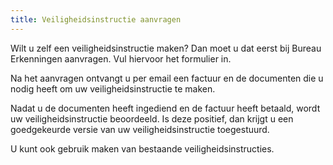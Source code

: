 ```yaml
---
title: Veiligheidsinstructie aanvragen
---
```

Wilt u zelf een veiligheidsinstructie maken? Dan moet u dat eerst bij Bureau Erkenningen aanvragen. Vul hiervoor het formulier in. 

Na het aanvragen ontvangt u per email een factuur en de documenten die u nodig heeft om uw veiligheidsinstructie te maken. 

Nadat u de documenten heeft ingediend en de factuur heeft betaald, wordt uw veiligheidsinstructie beoordeeld. Is deze positief, dan krijgt u een goedgekeurde versie van uw veiligheidsinstructie toegestuurd. 

U kunt ook gebruik maken van bestaande veiligheidsinstructies.
